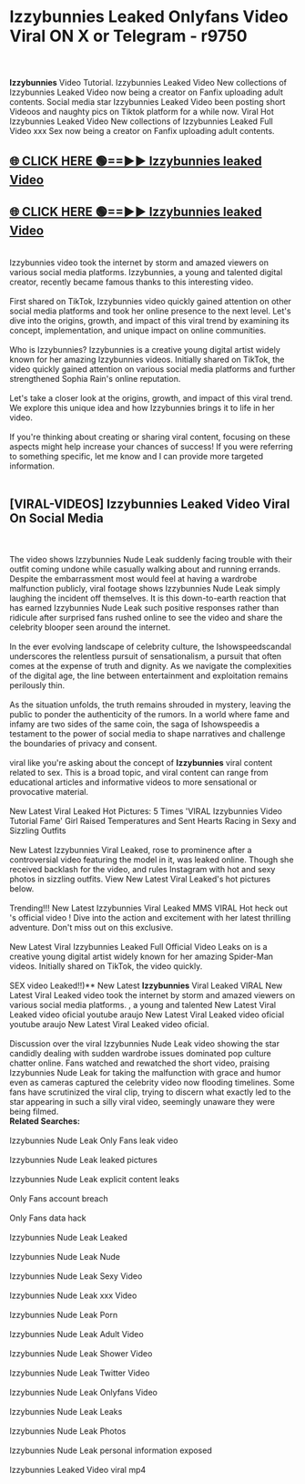 <h1> Izzybunnies Leaked Onlyfans Video Viral ON X or Telegram - r9750 </h1>

# 
<br>
<strong>Izzybunnies</strong> Video Tutorial. Izzybunnies Leaked Video New collections of  Izzybunnies Leaked Video now being a creator on Fanfix uploading adult contents. Social media star Izzybunnies Leaked Video been posting short Videoos and naughty pics on Tiktok platform for a while now. Viral Hot Izzybunnies Leaked Video New collections of Izzybunnies Leaked Full Video xxx Sex now being a creator on Fanfix uploading adult contents.
<br>

## [🌐 CLICK HERE 🟢==►► Izzybunnies leaked Video ](https://onlyclips.site?title=Izzybunnies&ref=git)


## [🌐 CLICK HERE 🟢==►► Izzybunnies leaked Video ](https://onlyclips.site?title=Izzybunnies&ref=git)

<br>
Izzybunnies video took the internet by storm and amazed viewers on various social media platforms. Izzybunnies, a young and talented digital creator, recently became famous thanks to this interesting video.
<br><br>
First shared on TikTok, Izzybunnies video quickly gained attention on other social media platforms and took her online presence to the next level. Let's dive into the origins, growth, and impact of this viral trend by examining its concept, implementation, and unique impact on online communities.
<br><br>
Who is Izzybunnies? Izzybunnies is a creative young digital artist widely known for her amazing Izzybunnies videos. Initially shared on TikTok, the video quickly gained attention on various social media platforms and further strengthened Sophia Rain's online reputation.
<br><br>
Let's take a closer look at the origins, growth, and impact of this viral trend. We explore this unique idea and how Izzybunnies brings it to life in her video.
<br><br>
If you're thinking about creating or sharing viral content, focusing on these aspects might help increase your chances of success! If you were referring to something specific, let me know and I can provide more targeted information.
<br><br>
<h2>[VIRAL-VIDEOS] Izzybunnies Leaked Video Viral On Social Media</h2>
<br><br>
The video shows Izzybunnies Nude Leak suddenly facing trouble with their outfit coming undone while casually walking about and running errands. Despite the embarrassment most would feel at having a wardrobe malfunction publicly, viral footage shows Izzybunnies Nude Leak simply laughing the incident off themselves. It is this down-to-earth reaction that has earned Izzybunnies Nude Leak such positive responses rather than ridicule after surprised fans rushed online to see the video and share the celebrity blooper seen around the internet.
<br><br>
In the ever evolving landscape of celebrity culture, the Ishowspeedscandal underscores the relentless pursuit of sensationalism, a pursuit that often comes at the expense of truth and dignity. As we navigate the complexities of the digital age, the line between entertainment and exploitation remains perilously thin.
<br><br>
As the situation unfolds, the truth remains shrouded in mystery, leaving the public to ponder the authenticity of the rumors. In a world where fame and infamy are two sides of the same coin, the saga of Ishowspeedis a testament to the power of social media to shape narratives and challenge the boundaries of privacy and consent.
<br><br>
viral like you're asking about the concept of <strong>Izzybunnies</strong> viral content related to sex. This is a broad topic, and viral content can range from educational articles and informative videos to more sensational or provocative material.
<br><br>
New Latest Viral Leaked Hot Pictures: 5 Times 'VIRAL Izzybunnies Video Tutorial Fame' Girl Raised Temperatures and Sent Hearts Racing in Sexy and Sizzling Outfits
<br><br>
New Latest Izzybunnies Viral Leaked, rose to prominence after a controversial video featuring the model in it, was leaked online. Though she received backlash for the video, and rules Instagram with hot and sexy photos in sizzling outfits. View New Latest Viral Leaked's hot pictures below.
<br><br>
Trending!!! New Latest Izzybunnies Viral Leaked MMS VIRAL Hot heck out 's official video ! Dive into the action and excitement with her latest thrilling adventure. Don't miss out on this exclusive.
<br><br>
New Latest Viral Izzybunnies Leaked Full Official Video Leaks on  is a creative young digital artist widely known for her amazing Spider-Man videos. Initially shared on TikTok, the video quickly.
<br><br>
SEX video Leaked!!)** New Latest <strong>Izzybunnies</strong> Viral Leaked VIRAL New Latest Viral Leaked video took the internet by storm and amazed viewers on various social media platforms. , a young and talented New Latest Viral Leaked video oficial youtube araujo New Latest Viral Leaked video oficial youtube araujo New Latest Viral Leaked video oficial.
<br><br>
Discussion over the viral Izzybunnies Nude Leak video showing the star candidly dealing with sudden wardrobe issues dominated pop culture chatter online. Fans watched and rewatched the short video, praising Izzybunnies Nude Leak for taking the malfunction with grace and humor even as cameras captured the celebrity video now flooding timelines. Some fans have scrutinized the viral clip, trying to discern what exactly led to the star appearing in such a silly viral video, seemingly unaware they were being filmed.
<br>
<strong>Related Searches:</strong>
<br><br>
Izzybunnies Nude Leak Only Fans leak video
<br><br>
Izzybunnies Nude Leak leaked pictures
<br><br>
Izzybunnies Nude Leak explicit content leaks
<br><br>
Only Fans account breach
<br><br>
Only Fans data hack
<br><br>
Izzybunnies Nude Leak Leaked
<br><br>
Izzybunnies Nude Leak Nude
<br><br>
Izzybunnies Nude Leak Sexy Video
<br><br>
Izzybunnies Nude Leak xxx Video
<br><br>
Izzybunnies Nude Leak Porn
<br><br>
Izzybunnies Nude Leak Adult Video
<br><br>
Izzybunnies Nude Leak Shower Video
<br><br>
Izzybunnies Nude Leak Twitter Video
<br><br>
Izzybunnies Nude Leak Onlyfans Video
<br><br>
Izzybunnies Nude Leak Leaks
<br><br>
Izzybunnies Nude Leak Photos
<br><br>
Izzybunnies Nude Leak personal information exposed
<br><br>
Izzybunnies Leaked Video viral mp4
